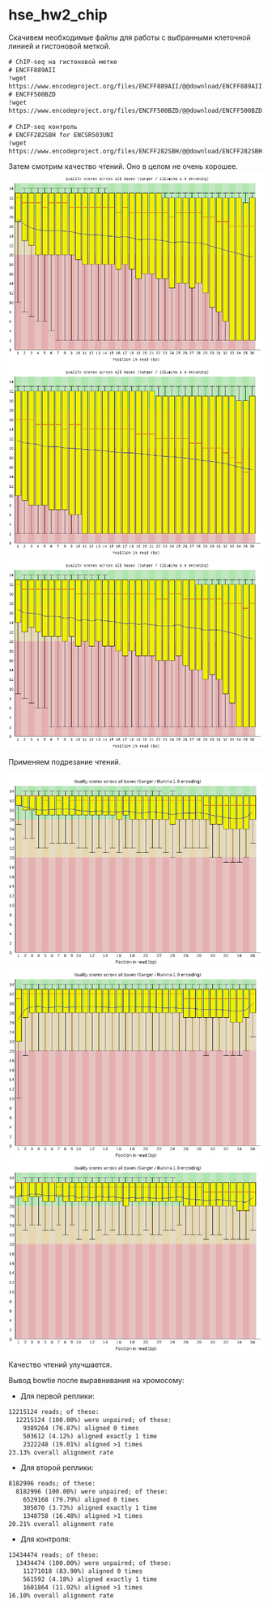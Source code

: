 # hse_hw2_chip

Скачивем необходимые файлы для работы с выбранными клеточной линией и гистоновой меткой.

```
# ChIP-seq на гистоновой метке
# ENCFF889AII
!wget https://www.encodeproject.org/files/ENCFF889AII/@@download/ENCFF889AII.fastq.gz
# ENCFF500BZD
!wget https://www.encodeproject.org/files/ENCFF500BZD/@@download/ENCFF500BZD.fastq.gz

# ChIP-seq контроль
# ENCFF282SBH for ENCSR503UNI
!wget https://www.encodeproject.org/files/ENCFF282SBH/@@download/ENCFF282SBH.fastq.gz
```

Затем смотрим качество чтений. Оно в целом не очень хорошее.
![Screenshot](ENCFF889AII_fastqc.png)
![Screenshot](ENCFF500BZD_fastqc.png)
![Screenshot](ENCFF282SBH_fastqc.png)

Применяем подрезание чтений.

![Screenshot](ENCFF889AII_trimmed.png)
![Screenshot](ENCFF500BZD_trimmed.png)
![Screenshot](ENCFF282SBH_trimmed.png)

Качество чтений улучшается.

Вывод bowtie после выравнивания на хромосому:

- Для первой реплики:
```
12215124 reads; of these:
  12215124 (100.00%) were unpaired; of these:
    9389264 (76.87%) aligned 0 times
    503612 (4.12%) aligned exactly 1 time
    2322248 (19.01%) aligned >1 times
23.13% overall alignment rate 
```

- Для второй реплики:
```
8182996 reads; of these:
  8182996 (100.00%) were unpaired; of these:
    6529168 (79.79%) aligned 0 times
    305070 (3.73%) aligned exactly 1 time
    1348758 (16.48%) aligned >1 times
20.21% overall alignment rate
```

- Для контроля:
```
13434474 reads; of these:
  13434474 (100.00%) were unpaired; of these:
    11271018 (83.90%) aligned 0 times
    561592 (4.18%) aligned exactly 1 time
    1601864 (11.92%) aligned >1 times
16.10% overall alignment rate
```


